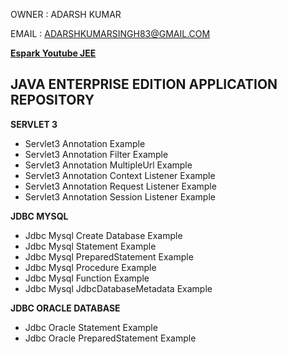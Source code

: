 
OWNER : ADARSH KUMAR 

EMAIL : ADARSHKUMARSINGH83@GMAIL.COM

**[Espark Youtube JEE ](https://www.youtube.com/playlist?list=PLBH_SvM38ibFxRuQmPu4XS9JLFvA59tZC)**

JAVA ENTERPRISE EDITION APPLICATION REPOSITORY 
---------------------------------------------
**SERVLET 3**

- Servlet3 Annotation Example 
- Servlet3 Annotation Filter Example 
- Servlet3 Annotation MultipleUrl Example 
- Servlet3 Annotation Context Listener Example 
- Servlet3 Annotation Request Listener Example 
- Servlet3 Annotation Session Listener Example 

**JDBC MYSQL**
- Jdbc Mysql Create Database Example
- Jdbc Mysql Statement Example
- Jdbc Mysql PreparedStatement Example
- Jdbc Mysql Procedure Example
- Jdbc Mysql Function Example
- Jdbc Mysql JdbcDatabaseMetadata Example

**JDBC ORACLE DATABASE**
- Jdbc Oracle Statement Example 
- Jdbc Oracle PreparedStatement Example